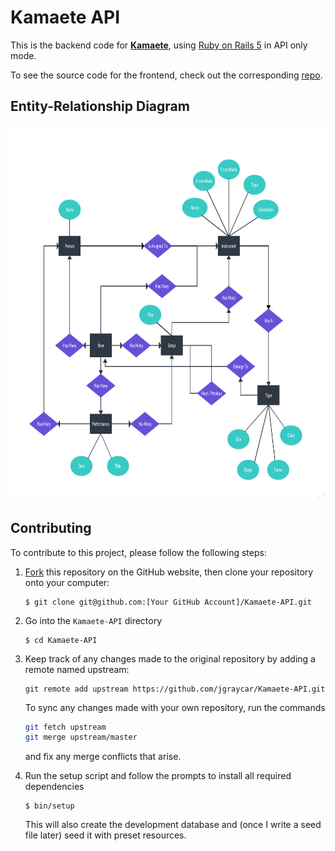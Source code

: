 # Kamaete API

This is the backend code for **[Kamaete](https://www.kamaete.com)**,
using [Ruby on Rails 5](http://rubyonrails.org/) in API only mode.

To see the source code for the frontend, check out the corresponding
[repo](https://github.com/jgraycar/Kamaete).

## Entity-Relationship Diagram

<img src="er-diagram.png" height="600" alt="ER Diagram"/>

## Contributing

To contribute to this project, please follow the following steps:

1. [Fork](https://help.github.com/articles/fork-a-repo) this repository on the
   GitHub website, then clone your repository onto your computer:

    ```
    $ git clone git@github.com:[Your GitHub Account]/Kamaete-API.git
    ```

1. Go into the `Kamaete-API` directory

    ```
    $ cd Kamaete-API
    ```

1. Keep track of any changes made to the original repository by adding a
   remote named upstream:

    ```
    git remote add upstream https://github.com/jgraycar/Kamaete-API.git
    ```

   To sync any changes made with your own repository, run the commands

    ```bash
    git fetch upstream
    git merge upstream/master
    ```

   and fix any merge conflicts that arise.

1. Run the setup script and follow the prompts to install all required
   dependencies

    ```
    $ bin/setup
    ```

   This will also create the development database and (once I write a seed
   file later) seed it with preset resources.
